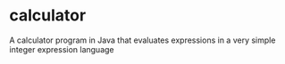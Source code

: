 # calculator
A calculator program in Java that evaluates expressions in a very simple integer expression language
